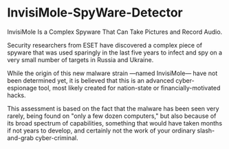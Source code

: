 # InvisiMole-SpyWare-Detector
InvisiMole Is a Complex Spyware That Can Take Pictures and Record Audio.

Security researchers from ESET have discovered a complex piece of spyware that was used sparingly in the last five years to infect and spy on a very small number of targets in Russia and Ukraine.

While the origin of this new malware strain —named InvisiMole— have not been determined yet, it is believed that this is an advanced cyber-espionage tool, most likely created for nation-state or financially-motivated hacks.

This assessment is based on the fact that the malware has been seen very rarely, being found on "only a few dozen computers," but also because of its broad spectrum of capabilities, something that would have taken months if not years to develop, and certainly not the work of your ordinary slash-and-grab cyber-criminal.
